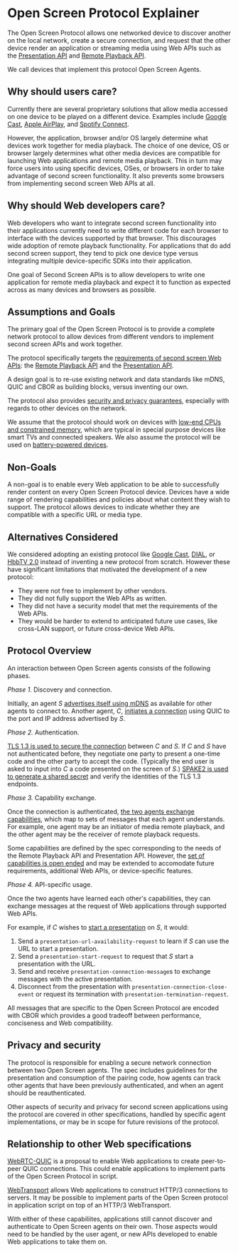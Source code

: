 # Open Screen Protocol Explainer

The Open Screen Protocol allows one networked device to discover another on the
local network, create a secure connection, and request that the other device
render an application or streaming media using Web APIs such as the
[Presentation API](https://w3c.github.io/presentation-api/) and [Remote Playback
API](https://w3c.github.io/remote-playback/).

We call devices that implement this protocol Open Screen Agents.

## Why should users care?

Currently there are several proprietary solutions that allow media accessed on
one device to be played on a different device.  Examples include [Google
Cast](https://developers.google.com/cast/), [Apple
AirPlay](https://www.apple.com/airplay/), and [Spotify
Connect](https://www.spotify.com/us/connect/).

However, the application, browser and/or OS largely determine what devices work
together for media playback.  The choice of one device, OS or browser largely
determines what other media devices are compatible for launching Web
applications and remote media playback.  This in turn may force users into using
specific devices, OSes, or browsers in order to take advantage of second screen
functionality.  It also prevents some browsers from implementing second screen
Web APIs at all.

## Why should Web developers care?

Web developers who want to integrate second screen functionality into their
applications currently need to write different code for each browser to
interface with the devices supported by that browser.  This discourages wide
adoption of remote playback functionality.  For applications that do add second
screen support, they tend to pick one device type versus integrating multiple
device-specific SDKs into their application.

One goal of Second Screen APIs is to allow developers to write one application
for remote media playback and expect it to function as expected across as many
devices and browsers as possible.

## Assumptions and Goals

The primary goal of the Open Screen Protocol is to provide a complete network
protocol to allow devices from different vendors to implement second screen
APIs and work together. 

The protocol specifically targets the [requirements of second screen Web
APIs](requirements.md): the [Remote Playback
API](https://w3c.github.io/remote-playback/) and the [Presentation
API](https://w3c.github.io/presentation-api/).

A design goal is to re-use existing network and data standards like mDNS, QUIC
and CBOR as building blocks, versus inventing our own.

The protocol also provides [security and privacy
guarantees](requirements.md#privacy-and-security), especially with regards to
other devices on the network.

We assume that the protocol should work on devices with [low-end CPUs and
constrained memory](device_specs.md), which are typical in special purpose
devices like smart TVs and connected speakers.  We also assume the protocol will
be used on [battery-powered devices](requirements.md#hardware-and-efficiency). 

## Non-Goals

A non-goal is to enable every Web application to be able to successfully render
content on every Open Screen Protocol device.  Devices have a wide range of
rendering capabilities and policies about what content they wish to support.
The protocol allows devices to indicate whether they are compatible with a
specific URL or media type.

## Alternatives Considered

We considered adopting an existing protocol like
[Google Cast](https://developers.google.com/cast/),
[DIAL](http://www.dial-multiscreen.org/home),
or [HbbTV 2.0](https://www.hbbtv.org/news-events/hbbtv-2-0-specification-released/)
instead of inventing a new protocol from scratch.  However these have significant
limitations that motivated the development of a new protocol:

  * They were not free to implement by other vendors.
  * They did not fully support the Web APIs as written.
  * They did not have a security model that met the requirements of the Web APIs.
  * They would be harder to extend to anticipated future use cases,
    like cross-LAN support, or future cross-device Web APIs.

## Protocol Overview

An interaction between Open Screen agents consists of the following phases.

*Phase 1.* Discovery and connection.

Initially, an agent _S_ [advertises itself using
mDNS](https://w3c.github.io/openscreenprotocol/#discovery) as available for
other agents to connect to.  Another agent, _C_, [initiates a connection](https://w3c.github.io/openscreenprotocol/#transport) using QUIC to the port and IP address advertised by _S_.

*Phase 2.* Authentication.

[TLS 1.3 is used to secure the
connection](https://w3c.github.io/openscreenprotocol/#tls-13) between _C_ and
_S_.  If _C_ and _S_ have not authenticated before, they negotiate one party to
present a one-time code and the other party to accept the code.  (Typically the
end user is asked to input into _C_ a code presented on the screen of
_S_.)  [SPAKE2 is used to generate a shared
secret](https://w3c.github.io/openscreenprotocol/#authentication-with-spake2)
and verify the identities of the TLS 1.3 endpoints.

*Phase 3.* Capability exchange.

Once the connection is authenticated,
[the two agents exchange capabilities](https://w3c.github.io/openscreenprotocol/#metadata),
which map to sets of messages that each agent understands.  For example, one
agent may be an initiator of media remote playback, and the other agent may be
the receiver of remote playback requests.

Some capabilities are defined by the spec corresponding to the needs of the
Remote Playback API and Presentation API.  However, the [set of capabilities is
open ended](https://w3c.github.io/openscreenprotocol/#protocol-extensions) and
may be extended to accomodate future requirements, additional Web APIs, or
device-specific features.

*Phase 4.* API-specific usage.

Once the two agents have learned each other's capabilities, they can exchange
messages at the request of Web applications through supported Web APIs.

For example, if _C_ wishes to [start a presentation](https://w3c.github.io/openscreenprotocol/#presentation-api) on _S_, it would:

1. Send a `presentation-url-availability-request` to learn if _S_ can use the URL to start a presentation.
2. Send a `presentation-start-request` to request that _S_ start a presentation with the URL.
3. Send and receive `presentation-connection-message`s to exchange messages with the active presentation.
4. Disconnect from the presentation with `presentation-connection-close-event` or request its termination with `presentation-termination-request`.

All messages that are specific to the Open Screen Protocol are encoded with CBOR
which provides a good tradeoff between performance, conciseness and Web compatibility.


## Privacy and security

The protocol is responsible for enabling a secure network connection between two
Open Screen agents. The spec includes guidelines for the presentation and
consumption of the pairing code, how agents can track other agents that have
been previously authenticated, and when an agent should be reauthenticated.

Other aspects of security and privacy for second screen applications using the
protocol are covered in other specifications, handled by specific agent
implementations, or may be in scope for future revisions of the protocol.

## Relationship to other Web specifications

[WebRTC-QUIC](https://w3c.github.io/webrtc-quic/) is a proposal to enable Web
applications to create peer-to-peer QUIC connections.  This could enable
applications to implement parts of the Open Screen Protocol in script.

[WebTransport](https://w3c.github.io/webtransport/) allows Web applications to
construct HTTP/3 connections to servers.  It may be possible to implement parts
of the Open Screen protocol in application script on top of an HTTP/3
WebTransport.

With either of these capabiliites, applications still cannot discover and
authenticate to Open Screen agents on their own.  Those aspects would need to be
handled by the user agent, or new APIs developed to enable Web applications to
take them on.
